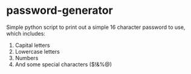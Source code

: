 # password-generator
Simple python script to print out a simple 16 character password to use, which includes:
1) Capital letters
2) Lowercase letters
3) Numbers
4) And some special characters ($!&%@)
